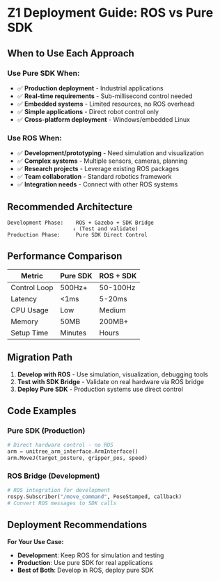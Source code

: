 # Z1 Deployment Guide: ROS vs Pure SDK

## When to Use Each Approach

### **Use Pure SDK When:**
- ✅ **Production deployment** - Industrial applications
- ✅ **Real-time requirements** - Sub-millisecond control needed
- ✅ **Embedded systems** - Limited resources, no ROS overhead
- ✅ **Simple applications** - Direct robot control only
- ✅ **Cross-platform deployment** - Windows/embedded Linux

### **Use ROS When:**
- ✅ **Development/prototyping** - Need simulation and visualization
- ✅ **Complex systems** - Multiple sensors, cameras, planning
- ✅ **Research projects** - Leverage existing ROS packages
- ✅ **Team collaboration** - Standard robotics framework
- ✅ **Integration needs** - Connect with other ROS systems

## Recommended Architecture

```
Development Phase:    ROS + Gazebo + SDK Bridge
                     ↓ (Test and validate)
Production Phase:     Pure SDK Direct Control
```

## Performance Comparison

| Metric | Pure SDK | ROS + SDK |
|--------|----------|-----------|
| Control Loop | 500Hz+ | 50-100Hz |
| Latency | <1ms | 5-20ms |
| CPU Usage | Low | Medium |
| Memory | 50MB | 200MB+ |
| Setup Time | Minutes | Hours |

## Migration Path

1. **Develop with ROS** - Use simulation, visualization, debugging tools
2. **Test with SDK Bridge** - Validate on real hardware via ROS bridge
3. **Deploy Pure SDK** - Production systems use direct control

## Code Examples

### Pure SDK (Production)
```python
# Direct hardware control - no ROS
arm = unitree_arm_interface.ArmInterface()
arm.MoveJ(target_posture, gripper_pos, speed)
```

### ROS Bridge (Development)
```python
# ROS integration for development
rospy.Subscriber("/move_command", PoseStamped, callback)
# Convert ROS messages to SDK calls
```

## Deployment Recommendations

**For Your Use Case:**
- **Development**: Keep ROS for simulation and testing
- **Production**: Use pure SDK for real applications
- **Best of Both**: Develop in ROS, deploy pure SDK